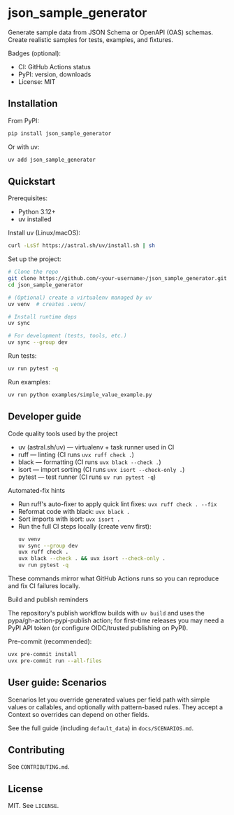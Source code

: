 # json_sample_generator

Generate sample data from JSON Schema or OpenAPI (OAS) schemas. Create realistic samples for tests, examples, and fixtures.

Badges (optional):

- CI: GitHub Actions status
- PyPI: version, downloads
- License: MIT

## Installation

From PyPI:

```bash
pip install json_sample_generator
```

Or with uv:

```bash
uv add json_sample_generator
```

## Quickstart

Prerequisites:
- Python 3.12+
- uv installed

Install uv (Linux/macOS):
```bash
curl -LsSf https://astral.sh/uv/install.sh | sh
```

Set up the project:
```bash
# Clone the repo
git clone https://github.com/<your-username>/json_sample_generator.git
cd json_sample_generator

# (Optional) create a virtualenv managed by uv
uv venv  # creates .venv/

# Install runtime deps
uv sync

# For development (tests, tools, etc.)
uv sync --group dev
```

Run tests:
```bash
uv run pytest -q
```

Run examples:
```bash
uv run python examples/simple_value_example.py
```

## Developer guide

Code quality tools used by the project

- uv (astral.sh/uv) — virtualenv + task runner used in CI
- ruff — linting (CI runs `uvx ruff check .`)
- black — formatting (CI runs `uvx black --check .`)
- isort — import sorting (CI runs `uvx isort --check-only .`)
- pytest — test runner (CI runs `uv run pytest -q`)

Automated-fix hints

- Run ruff's auto-fixer to apply quick lint fixes:
	```uvx ruff check . --fix```
- Reformat code with black:
	```uvx black .```
- Sort imports with isort:
	```uvx isort .```
- Run the full CI steps locally (create venv first):
	```bash
    uv venv
	uv sync --group dev
	uvx ruff check .
	uvx black --check . && uvx isort --check-only .
	uv run pytest -q
    ```

These commands mirror what GitHub Actions runs so you can reproduce and fix CI failures locally.

Build and publish reminders

The repository's publish workflow builds with `uv build` and uses the pypa/gh-action-pypi-publish action; for first-time releases you may need a PyPI API token (or configure OIDC/trusted publishing on PyPI).

Pre-commit (recommended):
```bash
uvx pre-commit install
uvx pre-commit run --all-files
```

## User guide: Scenarios

Scenarios let you override generated values per field path with simple values or callables, and optionally with pattern-based rules. They accept a Context so overrides can depend on other fields.

See the full guide (including `default_data`) in `docs/SCENARIOS.md`.

## Contributing

See `CONTRIBUTING.md`.

## License

MIT. See `LICENSE`.